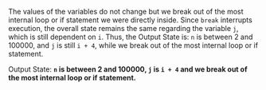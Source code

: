 The values of the variables do not change but we break out of the most internal loop or if statement we were directly inside. Since `break` interrupts execution, the overall state remains the same regarding the variable `j`, which is still dependent on `i`. Thus, the Output State is: `n` is between 2 and 100000, and `j` is still `i + 4`, while we break out of the most internal loop or if statement.

Output State: **`n` is between 2 and 100000, `j` is `i + 4` and we break out of the most internal loop or if statement.**